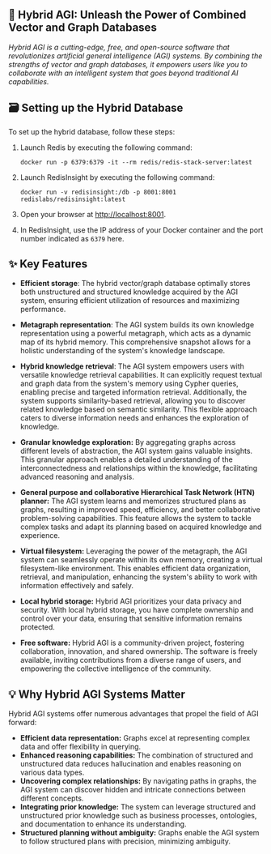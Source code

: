 ## 🚀 Hybrid AGI: Unleash the Power of Combined Vector and Graph Databases

*Hybrid AGI is a cutting-edge, free, and open-source software that revolutionizes artificial general intelligence (AGI) systems. By combining the strengths of vector and graph databases, it empowers users like you to collaborate with an intelligent system that goes beyond traditional AI capabilities.*

## 🗃️ Setting up the Hybrid Database

To set up the hybrid database, follow these steps:

1. Launch Redis by executing the following command:
   ```
   docker run -p 6379:6379 -it --rm redis/redis-stack-server:latest
   ```

2. Launch RedisInsight by executing the following command:
   ```
   docker run -v redisinsight:/db -p 8001:8001 redislabs/redisinsight:latest
   ```

3. Open your browser at [http://localhost:8001](http://localhost:8001).

4. In RedisInsight, use the IP address of your Docker container and the port number indicated as `6379` here.

## ✨ Key Features

- **Efficient storage**: The hybrid vector/graph database optimally stores both unstructured and structured knowledge acquired by the AGI system, ensuring efficient utilization of resources and maximizing performance.

- **Metagraph representation**: The AGI system builds its own knowledge representation using a powerful metagraph, which acts as a dynamic map of its hybrid memory. This comprehensive snapshot allows for a holistic understanding of the system's knowledge landscape.

- **Hybrid knowledge retrieval**: The AGI system empowers users with versatile knowledge retrieval capabilities. It can explicitly request textual and graph data from the system's memory using Cypher queries, enabling precise and targeted information retrieval. Additionally, the system supports similarity-based retrieval, allowing you to discover related knowledge based on semantic similarity. This flexible approach caters to diverse information needs and enhances the exploration of knowledge.

- **Granular knowledge exploration:** By aggregating graphs across different levels of abstraction, the AGI system gains valuable insights. This granular approach enables a detailed understanding of the interconnectedness and relationships within the knowledge, facilitating advanced reasoning and analysis.

- **General purpose and collaborative Hierarchical Task Network (HTN) planner:** The AGI system learns and memorizes structured plans as graphs, resulting in improved speed, efficiency, and better collaborative problem-solving capabilities. This feature allows the system to tackle complex tasks and adapt its planning based on acquired knowledge and experience.

- **Virtual filesystem:** Leveraging the power of the metagraph, the AGI system can seamlessly operate within its own memory, creating a virtual filesystem-like environment. This enables efficient data organization, retrieval, and manipulation, enhancing the system's ability to work with information effectively and safely.

- **Local hybrid storage:** Hybrid AGI prioritizes your data privacy and security. With local hybrid storage, you have complete ownership and control over your data, ensuring that sensitive information remains protected.

- **Free software:** Hybrid AGI is a community-driven project, fostering collaboration, innovation, and shared ownership. The software is freely available, inviting contributions from a diverse range of users, and empowering the collective intelligence of the community.

## 💡 Why Hybrid AGI Systems Matter

Hybrid AGI systems offer numerous advantages that propel the field of AGI forward:

- **Efficient data representation:** Graphs excel at representing complex data and offer flexibility in querying.
- **Enhanced reasoning capabilities:** The combination of structured and unstructured data reduces hallucination and enables reasoning on various data types.
- **Uncovering complex relationships:** By navigating paths in graphs, the AGI system can discover hidden and intricate connections between different concepts.
- **Integrating prior knowledge:** The system can leverage structured and unstructured prior knowledge such as business processes, ontologies, and documentation to enhance its understanding.
- **Structured planning without ambiguity:** Graphs enable the AGI system to follow structured plans with precision, minimizing ambiguity.

